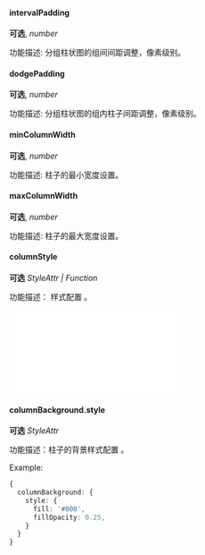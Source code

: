 #### intervalPadding

<description>**可选**, _number_</description>

功能描述: 分组柱状图的组间间距调整，像素级别。

<playground path='column/grouped/interval-padding.ts' rid='rect1'></playground>

#### dodgePadding

<description>**可选**, _number_</description>

功能描述: 分组柱状图的组内柱子间距调整，像素级别。

<playground path='column/grouped/dodge-padding.ts' rid='rect2'></playground>

#### minColumnWidth

<description>**可选**, _number_</description>

功能描述: 柱子的最小宽度设置。

#### maxColumnWidth

<description>**可选**, _number_</description>

功能描述: 柱子的最大宽度设置。

#### columnStyle

<description>**可选** _StyleAttr | Function_</description>

功能描述： 样式配置 。

<embed src="@/docs/common/shape-style.zh.md"></embed>

#### columnBackground.style

<description>**可选** _StyleAttr_</description>

功能描述：柱子的背景样式配置 。

Example:

```ts
{
  columnBackground: {
    style: {
      fill: '#000',
      fillOpacity: 0.25,
    }
  }
}
```
